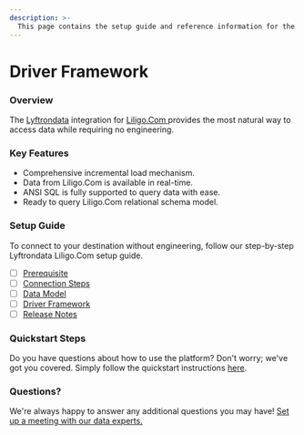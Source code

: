 ```yaml
---
description: >-
  This page contains the setup guide and reference information for the Liligo.Com source connector.
---
```


# Driver Framework

### Overview

The [Lyftrondata](https://www.lyftrondata.com/) integration for [Liligo.Com](https://www.lyftrondata.com/integration/liligo.com/)[ ](https://www.lyftrondata.com/integration/liligo.com/)provides the most natural way to access data while requiring no engineering.

### Key Features

* Comprehensive incremental load mechanism.
* Data from Liligo.Com is available in real-time.&#x20;
* ANSI SQL is fully supported to query data with ease.
* Ready to query Liligo.Com relational schema model.

### Setup Guide

To connect to your destination without engineering, follow our step-by-step Lyftrondata Liligo.Com setup guide.

* [ ] [Prerequisite](../../marketing-analytics/liligo.com/prerequisite.md)
* [ ] [Connection Steps](../../marketing-analytics/liligo.com/connection-steps.md)
* [ ] [Data Model](../../marketing-analytics/liligo.com/data-model/)
* [ ] [Driver Framework](../../marketing-analytics/liligo.com/driver-framework/)
* [ ] [Release Notes](../../marketing-analytics/liligo.com/release-notes.md)

### Quickstart Steps

Do you have questions about how to use the platform? Don't worry; we've got you covered. Simply follow the quickstart instructions [here](../../../quickstart-steps.md).

### Questions? <a href="#questions" id="questions"></a>

We're always happy to answer any additional questions you may have! [Set up a meeting with our data experts.](https://www.lyftrondata.com/book-a-meeting/)


